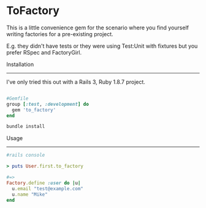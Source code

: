 ToFactory
=========
This is a little convenience gem for the scenario where
you find yourself writing factories for a pre-existing project.

E.g. they didn't have tests or they were using Test:Unit with fixtures but you prefer
RSpec and FactoryGirl.

Installation
___________

I've only tried this out with a Rails 3, Ruby 1.8.7 project.

```ruby

#Gemfile
group [:test, :development] do
  gem 'to_factory'
end
```


```bash
bundle install
```

Usage
_____

```ruby
#rails console

> puts User.first.to_factory

#=>
Factory.define :user do |u|
  u.email "test@example.com"
  u.name "Mike"
end

```
